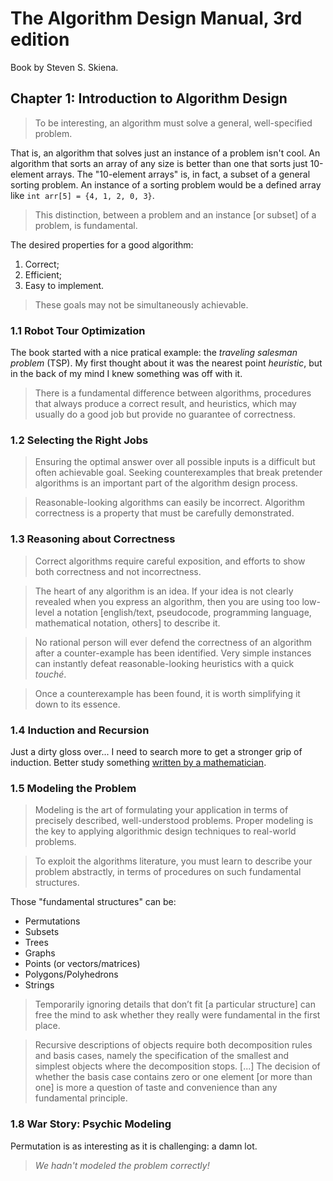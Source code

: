 # The Algorithm Design Manual, 3rd edition
Book by Steven S. Skiena.

## Chapter 1: Introduction to Algorithm Design
> To be interesting, an algorithm must solve a general, well-specified problem.

That is, an algorithm that solves just an instance of a problem isn't cool. An algorithm that sorts an array of any size is better than one that sorts just 10-element arrays. The "10-element arrays" is, in fact, a subset of a general sorting problem. An instance of a sorting problem would be a defined array like `int arr[5] = {4, 1, 2, 0, 3}`.

> This distinction, between a problem and an instance [or subset] of a problem, is fundamental.

The desired properties for a good algorithm:
1. Correct;
2. Efficient;
3. Easy to implement.

> These goals may not be simultaneously achievable.

### 1.1 Robot Tour Optimization
The book started with a nice pratical example: the *traveling salesman problem* (TSP). My first thought about it was the nearest point *heuristic*, but in the back of my mind I knew something was off with it.

>  There is a fundamental difference between algorithms, procedures that always produce a correct result, and heuristics, which may usually do a good job but provide no guarantee of correctness.

### 1.2 Selecting the Right Jobs
> Ensuring the optimal answer over all possible inputs is a difficult but often achievable goal. Seeking counterexamples that break pretender algorithms is an important part of the algorithm design process.

> Reasonable-looking algorithms can easily be incorrect. Algorithm correctness is a property that must be carefully demonstrated.

### 1.3 Reasoning about Correctness
> Correct algorithms require careful exposition, and efforts to show both correctness and not incorrectness.

> The heart of any algorithm is an idea. If your idea is not clearly revealed when you express an algorithm, then you are using too low-level a notation [english/text, pseudocode, programming language, mathematical notation, others] to describe it.

> No rational person will ever defend the correctness of an algorithm after a counter-example has been identified. Very simple instances can instantly defeat reasonable-looking heuristics with a quick *touché*.

> Once a counterexample has been found, it is worth simplifying it down to its essence.

### 1.4 Induction and Recursion
Just a dirty gloss over... I need to search more to get a stronger grip of induction. Better study something [written by a mathematician](https://www.sydney.edu.au/content/dam/students/documents/mathematics-learning-centre/mathematical-induction.pdf).

### 1.5 Modeling the Problem
> Modeling is the art of formulating your application in terms of precisely described, well-understood problems. Proper modeling is the key to applying algorithmic design techniques to real-world problems.

> To exploit the algorithms literature, you must learn to describe your problem abstractly, in terms of procedures on such fundamental structures.

Those "fundamental structures" can be:
- Permutations
- Subsets
- Trees
- Graphs
- Points (or vectors/matrices)
- Polygons/Polyhedrons
- Strings

> Temporarily ignoring details that don’t fit [a particular structure] can free the mind to ask whether they really were fundamental in the first place.

> Recursive descriptions of objects require both decomposition rules and basis cases, namely the specification of the smallest and simplest objects where the decomposition stops. [...] The decision of whether the basis case contains zero or one element [or more than one] is more a question of taste and convenience than any fundamental principle.

### 1.8 War Story: Psychic Modeling
Permutation is as interesting as it is challenging: a damn lot.

> *We hadn't modeled the problem correctly!*

